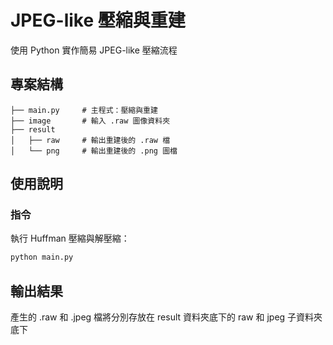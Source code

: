 # JPEG-like 壓縮與重建

使用 Python 實作簡易 JPEG-like 壓縮流程

## 專案結構
```
├── main.py     # 主程式：壓縮與重建
├── image       # 輸入 .raw 圖像資料夾
├── result
│   ├── raw     # 輸出重建後的 .raw 檔
│   └── png     # 輸出重建後的 .png 圖檔
```

## 使用說明

### 指令
執行 Huffman 壓縮與解壓縮：
```bash
python main.py
```

## 輸出結果
產生的 .raw 和 .jpeg 檔將分別存放在 result 資料夾底下的 raw 和 jpeg 子資料夾底下
